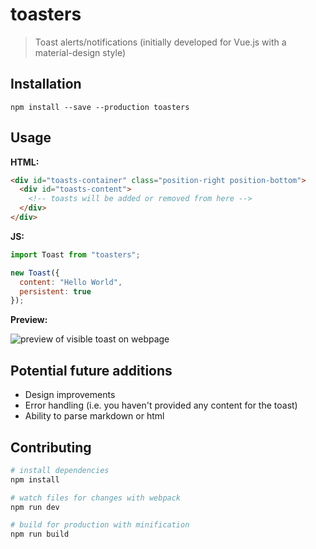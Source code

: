 # toasters

> Toast alerts/notifications (initially developed for Vue.js with a material-design style)

## Installation

`npm install --save --production toasters`

## Usage

**HTML:**

```html
<div id="toasts-container" class="position-right position-bottom">
  <div id="toasts-content">
    <!-- toasts will be added or removed from here -->
  </div>
</div>
```

**JS:**

```js
import Toast from "toasters";

new Toast({
  content: "Hello World",
  persistent: true
});
```

**Preview:**

![preview of visible toast on webpage](https://i.imgur.com/7kIH6Oi.png)

## Potential future additions

- Design improvements
- Error handling (i.e. you haven't provided any content for the toast)
- Ability to parse markdown or html

<!--See [example](https://github.com/jonathan-grah/vue-roaster/tree/master/example) folder for more details.-->

## Contributing

```bash
# install dependencies
npm install

# watch files for changes with webpack
npm run dev

# build for production with minification
npm run build
```
